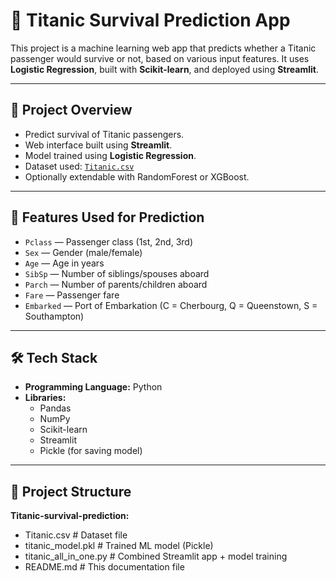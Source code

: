 # 🚢 Titanic Survival Prediction App

This project is a machine learning web app that predicts whether a Titanic passenger would survive or not, based on various input features. It uses **Logistic Regression**, built with **Scikit-learn**, and deployed using **Streamlit**.

---

## 📌 Project Overview

- Predict survival of Titanic passengers.
- Web interface built using **Streamlit**.
- Model trained using **Logistic Regression**.
- Dataset used: [`Titanic.csv`](https://www.kaggle.com/competitions/titanic/data)
- Optionally extendable with RandomForest or XGBoost.

---

## 🧠 Features Used for Prediction

- `Pclass` — Passenger class (1st, 2nd, 3rd)
- `Sex` — Gender (male/female)
- `Age` — Age in years
- `SibSp` — Number of siblings/spouses aboard
- `Parch` — Number of parents/children aboard
- `Fare` — Passenger fare
- `Embarked` — Port of Embarkation (C = Cherbourg, Q = Queenstown, S = Southampton)

---

## 🛠 Tech Stack

- **Programming Language:** Python  
- **Libraries:**  
  - Pandas  
  - NumPy  
  - Scikit-learn  
  - Streamlit  
  - Pickle (for saving model)  

---

## 📁 Project Structure

**Titanic-survival-prediction:**

 - Titanic.csv # Dataset file
 - titanic_model.pkl # Trained ML model (Pickle)
 - titanic_all_in_one.py # Combined Streamlit app + model training
 - README.md # This documentation file
